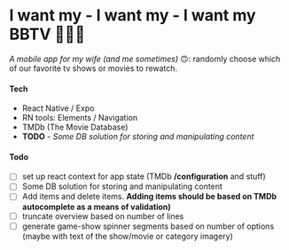 # I want my - I want my - I want my BBTV 👩🏽‍🎤

_A mobile app for my wife (and me sometimes)_ 🙃: randomly choose which of our favorite tv shows or movies to rewatch.

#### Tech
- React Native / Expo
- RN tools: Elements / Navigation
- TMDb (The Movie Database)
- **TODO** - _Some DB solution for storing and manipulating content_

#### Todo
- [ ] set up react context for app state (TMDb **/configuration** and stuff)
- [ ] Some DB solution for storing and manipulating content
- [ ] Add items and delete items. **Adding items should be based on TMDb autocomplete as a means of validation)**
- [ ] truncate overview based on number of lines
- [ ] generate game-show spinner segments based on number of options (maybe with text of the show/movie or category imagery)

